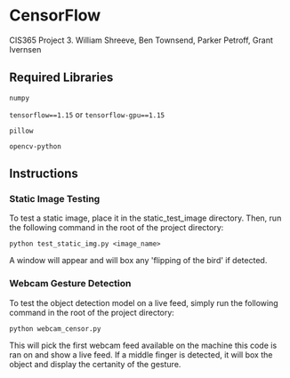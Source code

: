 # CensorFlow

CIS365 Project 3. William Shreeve, Ben Townsend, Parker Petroff, Grant Ivernsen

## Required Libraries
`numpy`

`tensorflow==1.15` or `tensorflow-gpu==1.15`

`pillow`

`opencv-python`

## Instructions

### Static Image Testing

To test a static image, place it in the static_test_image directory. Then, run the following command in the root of the project directory:

`python test_static_img.py <image_name>`

A window will appear and will box any 'flipping of the bird' if detected.

### Webcam Gesture Detection

To test the object detection model on a live feed, simply run the following command in the root of the project directory:

`python webcam_censor.py`

This will pick the first webcam feed available on the machine this code is ran on and show a live feed. If a middle finger is detected, it will box the object and display the certanity of the gesture.
